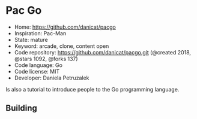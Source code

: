 # Pac Go

- Home: https://github.com/danicat/pacgo
- Inspiration: Pac-Man
- State: mature
- Keyword: arcade, clone, content open
- Code repository: https://github.com/danicat/pacgo.git (@created 2018, @stars 1092, @forks 137)
- Code language: Go
- Code license: MIT
- Developer: Daniela Petruzalek

Is also a tutorial to introduce people to the Go programming language.

## Building
